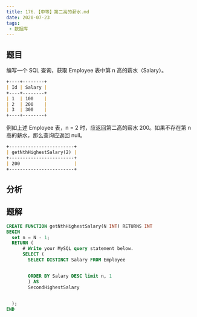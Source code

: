```yaml
---
title: 176.【中等】第二高的薪水.md
date: 2020-07-23
tags:
 - 数据库
---
```


## 题目
编写一个 SQL 查询，获取 Employee 表中第 n 高的薪水（Salary）。

```md
+----+--------+
| Id | Salary |
+----+--------+
| 1  | 100    |
| 2  | 200    |
| 3  | 300    |
+----+--------+
```
例如上述 Employee 表，n = 2 时，应返回第二高的薪水 200。如果不存在第 n 高的薪水，那么查询应返回 null。

```md
+------------------------+
| getNthHighestSalary(2) |
+------------------------+
| 200                    |
+------------------------+
```

## 分析

## 题解

```sql
CREATE FUNCTION getNthHighestSalary(N INT) RETURNS INT
BEGIN
  set n = N - 1;
  RETURN (
      # Write your MySQL query statement below. 
      SELECT (
        SELECT DISTINCT Salary FROM Employee


        ORDER BY Salary DESC limit n, 1
        ) AS
        SecondHighestSalary

      
  );
END
```